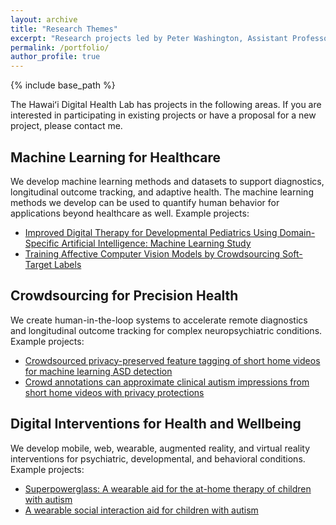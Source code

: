 ```yaml
---
layout: archive
title: "Research Themes"
excerpt: "Research projects led by Peter Washington, Assistant Professor in Computer Science at the University of Hawaii at Manoa"
permalink: /portfolio/
author_profile: true
---
```


{% include base_path %}


The Hawaiʻi Digital Health Lab has projects in the following areas. If you are interested in participating in existing projects or have a proposal for a new project, please contact me.


**Machine Learning for Healthcare**
------
We develop machine learning methods and datasets to support diagnostics, longitudinal outcome tracking, and adaptive health. The machine learning methods we develop can be used to quantify human behavior for applications beyond healthcare as well. Example projects:

* [Improved Digital Therapy for Developmental Pediatrics Using Domain-Specific Artificial Intelligence: Machine Learning Study](https://pediatrics.jmir.org/2022/2/e26760 "Journal of Medical Internet Research")
* [Training Affective Computer Vision Models by Crowdsourcing Soft-Target Labels](https://link.springer.com/article/10.1007/s12559-021-09936-4 "Cognitive Computation")


**Crowdsourcing for Precision Health**
------
We create human-in-the-loop systems to accelerate remote diagnostics and longitudinal outcome tracking for complex neuropsychiatric conditions. Example projects:

* [Crowdsourced privacy-preserved feature tagging of short home videos for machine learning ASD detection](https://www.nature.com/articles/s41598-021-87059-4 "Scientific Reports")
* [Crowd annotations can approximate clinical autism impressions from short home videos with privacy protections](https://www.sciencedirect.com/science/article/pii/S2666521222000096 "Intelligence-Based Medicine")


**Digital Interventions for Health and Wellbeing**
------
We develop mobile, web, wearable, augmented reality, and virtual reality interventions for psychiatric, developmental, and behavioral conditions. Example projects:

* [Superpowerglass: A wearable aid for the at-home therapy of children with autism](https://dl.acm.org/doi/pdf/10.1145/3130977 "IMWUT")
* [A wearable social interaction aid for children with autism](https://dl.acm.org/doi/abs/10.1145/2851581.2892282 "CHI Extended Abstracts")
